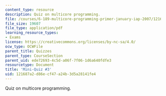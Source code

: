 ```yaml
---
content_type: resource
description: Quiz on multicore programming.
file: /courses/6-189-multicore-programming-primer-january-iap-2007/121687a2d86ecf47a24b3d5a28141fe4_quiz3.pdf
file_size: 19607
file_type: application/pdf
learning_resource_types:
- Exams
license: https://creativecommons.org/licenses/by-nc-sa/4.0/
ocw_type: OCWFile
parent_title: Quizzes
parent_type: CourseSection
parent_uid: ede72693-4c5d-a06f-7f06-1d6a640fdfe3
resourcetype: Document
title: 'Mini-Quiz #3'
uid: 121687a2-d86e-cf47-a24b-3d5a28141fe4
---
```

Quiz on multicore programming.